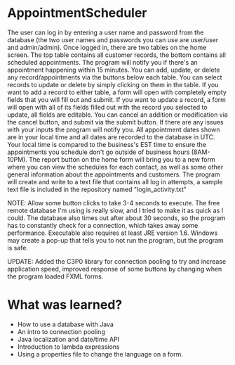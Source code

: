 # AppointmentScheduler
The user can log in by entering a user name and password from the database (the two user names and passwords you can use are user/user and admin/admin). Once logged in, there are two tables on the home screen.
The top table contains all customer records, the bottom contains all scheduled appointments. The program will notify you if there's an appointment happening within 15 minutes. 
You can add, update, or delete any record/appointments via the buttons below each table. You can select records to update or delete by simply clicking on them in the table. 
If you want to add a record to either table, a form will open with completely empty fields that you will fill out and submit. If you want to update a record, a form will open
with all of its fields filled out with the record you selected to update, all fields are editable. You can cancel an addition or modification
via the cancel button, and submit via the submit button. If there are any issues with your inputs the program will notify you.
All appointment dates shown are in your local time and all dates are recorded to the database in UTC. Your local time is compared to the business's
EST time to ensure the appointments you schedule don't go outside of business hours (8AM-10PM). The report button on the home form will
bring you to a new form where you can view the schedules for each contact, as well as some other general information
about the appointments and customers. The program will create and write to a text file that contains all log in attempts, a sample text file is included in the repository named "login_activity.txt"

NOTE: Allow some button clicks to take 3-4 seconds to execute. The free remote database I'm using is really slow, and I tried to make it as quick as I could. The database also times out after about 30 seconds, so the program has to constantly check for a connection, which takes away some performance. Executable also requires at least JRE version 1.6. Windows may create a pop-up that tells you to not run the program, but the program is safe.

UPDATE: Added the C3P0 library for connection pooling to try and increase application speed, improved response of some buttons by changing when the program loaded FXML forms.

# What was learned?

* How to use a database with Java
* An intro to connection pooling
* Java localization and date/time API
* Introduction to lambda expressions
* Using a properties file to change the language on a form.
